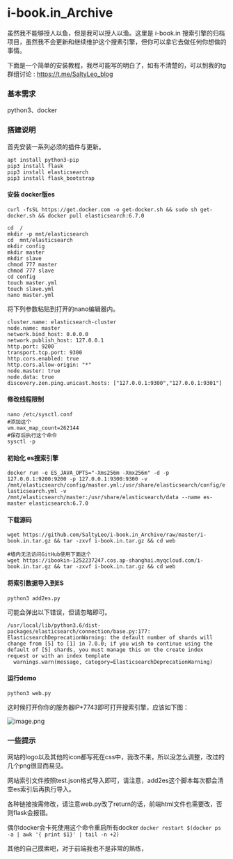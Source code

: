 # i-book.in_Archive

虽然我不能够授人以鱼，但是我可以授人以渔。这里是 i-book.in 搜索引擎的归档项目，虽然我不会更新和继续维护这个搜素引擎，但你可以拿它去做任何你想做的事情。

下面是一个简单的安装教程，我尽可能写的明白了，如有不清楚的，可以到我的tg群组讨论 : https://t.me/SaltyLeo_blog

### 基本需求

python3、docker

### 搭建说明

首先安装一系列必须的插件与更新。
```
apt install python3-pip
pip3 install flask
pip3 install elasticsearch
pip3 install flask_bootstrap
```

#### 安装 docker版es

```
curl -fsSL https://get.docker.com -o get-docker.sh && sudo sh get-docker.sh && docker pull elasticsearch:6.7.0

cd  /
mkdir -p mnt/elasticsearch
cd  mnt/elasticsearch
mkdir config
mkdir master
mkdir slave
chmod 777 master
chmod 777 slave
cd config
touch master.yml
touch slave.yml
nano master.yml
```
将下列参数粘贴到打开的nano编辑器内。

```
cluster.name: elasticsearch-cluster
node.name: master
network.bind_host: 0.0.0.0
network.publish_host: 127.0.0.1
http.port: 9200
transport.tcp.port: 9300
http.cors.enabled: true
http.cors.allow-origin: "*"
node.master: true
node.data: true
discovery.zen.ping.unicast.hosts: ["127.0.0.1:9300","127.0.0.1:9301"]
```

#### 修改线程限制
```
nano /etc/sysctl.conf
#添加这个
vm.max_map_count=262144 
#保存后执行这个命令
sysctl -p
```

#### 初始化 es搜索引擎

`docker run -e ES_JAVA_OPTS="-Xms256m -Xmx256m" -d -p 127.0.0.1:9200:9200 -p 127.0.0.1:9300:9300 -v /mnt/elasticsearch/config/master.yml:/usr/share/elasticsearch/config/elasticsearch.yml -v /mnt/elasticsearch/master:/usr/share/elasticsearch/data --name es-master elasticsearch:6.7.0`

#### 下载源码

```
wget https://github.com/SaltyLeo/i-book.in_Archive/raw/master/i-book.in.tar.gz && tar -zxvf i-book.in.tar.gz && cd web

#墙内无法访问GitHub使用下面这个
wget https://ibookin-1252237247.cos.ap-shanghai.myqcloud.com/i-book.in.tar.gz && tar -zxvf i-book.in.tar.gz && cd web
```
#### 将索引数据导入到ES
`python3 add2es.py`

可能会弹出以下错误，但请忽略即可。

```
/usr/local/lib/python3.6/dist-packages/elasticsearch/connection/base.py:177: ElasticsearchDeprecationWarning: the default number of shards will change from [5] to [1] in 7.0.0; if you wish to continue using the default of [5] shards, you must manage this on the create index request or with an index template
  warnings.warn(message, category=ElasticsearchDeprecationWarning)
```
#### 运行demo

`python3 web.py`

这时候打开你你的服务器IP+7743即可打开搜索引擎，应该如下图：

![image.png](https://i.loli.net/2020/06/27/WgCpfYdKIl45eF6.png)

### 一些提示

网站的logo以及其他的icon都写死在css中，我改不来，所以没怎么调整，改过的几个png很显而易见。

网站索引文件按照test.json格式导入即可，请注意，add2es这个脚本每次都会清空es索引后再执行导入。

各种链接按需修改，请注意web.py改了return的话，前端html文件也需要改，否则flask会报错。

偶尔docker会卡死使用这个命令重启所有docker `docker restart $(docker ps -a | awk '{ print $1}' | tail -n +2)`

其他的自己摸索吧，对于前端我也不是非常的熟练，


